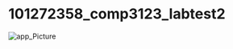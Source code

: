 # 101272358_comp3123_labtest2
![app_Picture](https://user-images.githubusercontent.com/78743525/144145007-2bf121b6-fee7-4730-b695-4e333901988c.png)
